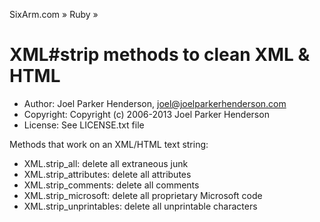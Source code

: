 SixArm.com » Ruby » 
# XML#strip methods to clean XML & HTML

* Author: Joel Parker Henderson, joel@joelparkerhenderson.com
* Copyright: Copyright (c) 2006-2013 Joel Parker Henderson
* License: See LICENSE.txt file

Methods that work on an XML/HTML text string:

  * XML.strip_all: delete all extraneous junk
  * XML.strip_attributes: delete all attributes
  * XML.strip_comments: delete all comments
  * XML.strip_microsoft: delete all proprietary Microsoft code
  * XML.strip_unprintables: delete all unprintable characters



